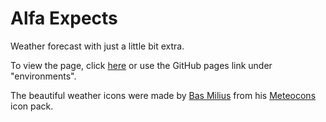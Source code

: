 # Alfa Expects
Weather forecast with just a little bit extra.

To view the page, click [here](https://aleifericsson.github.io/Alfa-Expects/) or use the GitHub pages link under "environments".

The beautiful weather icons were made by [Bas Milius](https://github.com/basmilius/) from his [Meteocons](https://github.com/basmilius/weather-icons) icon pack.
